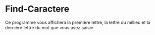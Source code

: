 # Find-Caractere
Ce programme vous affichera la première lettre, la lettre du millieu et la dernière lettre du mot que vous avez saisie. 
